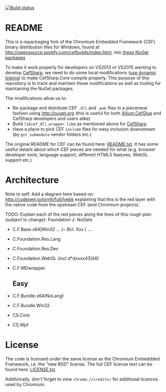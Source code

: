 [![Build status](https://ci.appveyor.com/api/projects/status/ggd063qksg6o29i5/branch/master?svg=true)](https://ci.appveyor.com/project/cefsharp/cef-binary/branch/master)

# README

This is a repackaging fork of the Chromium Embedded Framework (CEF) binary distribution files for Windows, found at http://opensource.spotify.com/cefbuilds/index.html, into [these NuGet packages](https://www.nuget.org/packages?q=Id%3A%22cef.redist%22%2C%22cef.sdk%22)

To make it work properly for developers on VS2013 or VS2015 wanting to develop [CefSharp](http://github.com/cefsharp/CefSharp), we need to do some local modifications ([use dynamic linking](https://bitbucket.org/chromiumembedded/cef/wiki/LinkingDifferentRunTimeLibraries)) to make CefSharp.Core compile properly. This purpose of this repository is to track and maintain these modifications as well as tooling for maintaining the NuGet packages.

The modifications allow us to:

- Re-package and distribute CEF `.dll` and `.pak` files in a piecemeal fashion using http://nuget.org (this is useful for both [Xilium.CefGlue](https://bitbucket.org/xilium/xilium.cefglue) and CefSharp developers and users alike)
- Build `libcef_dll_wrapper.lib`s as mentioned above for [CefSharp](http://github.com/cefsharp/CefSharp)
- Have a place to pick CEF `include` files for easy inclusion downstream (by `git submodule` vendor folders etc.)

The original README for CEF can be found here: [README.txt](README.txt). It has some useful details about which CEF pieces are needed for what (e.g. browser developer tools, language support, different HTML5 features, WebGL support etc.)

# Architecture

Note to self: Add a diagram here based on: http://codepen.io/jornh/full/Iyebk explaining that this is the red layer with the native code from the upstream CEF (and Chromium projects)

TODO: Explain each of the red pieces along the lines of this rough plan (subject to change):
Foundation z: NuGets

- C.F.Base.x64|Win32 ... (~ Bcl. Xxx ) .... 
- C.Foundation.Res.Lang
- C.Foundation.Res.Dev

- C.Foundation.WebGL (incl d*dxxxx43|46)
- C.F.MDwrapper

  ## Easy

- C.F.Bundle.x64(NoLang)
- C.F.Bundle.Win32

- CS.Core
- CS.Wpf


# License

The code is licensed under the same license as the Chromium Embeddded Framework, i.e. the "new BSD" license. The full CEF license text can be found here: [LICENSE.txt](LICENSE.txt).

Additionally, don't forget to view `chrome://credits/` for additional licences used by Chromium.

